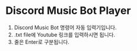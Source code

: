 # Discord Music Bot Player   
   
1. Discord Music Bot 명령어 자동 입력기입니다.   
2. .txt file에 Youtube 링크를 입력하시면 됩니다.   
3. 줄은 Enter로 구분됩니다.   